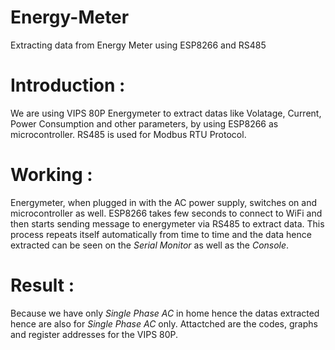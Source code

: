 # Energy-Meter
Extracting data from Energy Meter using ESP8266 and RS485
# Introduction : 
We are using VIPS 80P Energymeter to extract datas like Volatage, Current, Power Consumption and other parameters, by using ESP8266 as microcontroller. RS485 is used for Modbus RTU Protocol.
# Working :
Energymeter, when plugged in with the AC power supply, switches on and microcontroller as well. ESP8266 takes few seconds to connect to WiFi and then starts sending message to energymeter via RS485 to extract data. This process repeats itself automatically from time to time and the data hence extracted can be seen on the *Serial Monitor* as well as the _Console_.
# Result :
Because we have only *Single Phase AC* in home hence the datas extracted hence are also for *Single Phase AC* only. Attactched are the codes, graphs and register addresses for the VIPS 80P.
